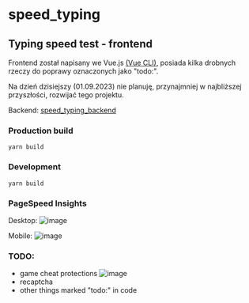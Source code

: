 # speed_typing

## Typing speed test - frontend

Frontend został napisany we Vue.js [(Vue CLI)](https://cli.vuejs.org/config/),
posiada kilka drobnych rzeczy do poprawy oznaczonych jako "todo:".

Na dzień dzisiejszy (01.09.2023) nie planuję, przynajmniej w najbliższej przyszłości, rozwijać tego projektu.

Backend: [speed_typing_backend](https://github.com/wojciechguze2/speed_typing_backend)

### Production build
```
yarn build
```
### Development
```
yarn build
```

### PageSpeed Insights

Desktop:
![image](https://github.com/wojciechguze2/speed_typing/assets/36681523/0b8b8173-b425-4a38-8b45-544554df78ce)

Mobile:
![image](https://github.com/wojciechguze2/speed_typing/assets/36681523/e5e8b843-d2fb-4b8b-9e9d-bc3775dd87d9)


### TODO:
- game cheat protections
![image](https://github.com/wojciechguze2/speed_typing/assets/36681523/d3e63086-eb5f-4531-8dbd-b8a56c712e3c)
- recaptcha
- other things marked "todo:" in code
